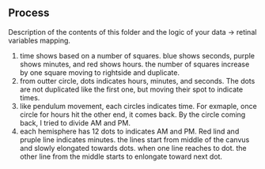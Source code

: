 ## Process

Description of the contents of this folder and the logic of your data → retinal variables mapping.
1. time shows based on a number of squares. blue shows seconds, purple shows minutes, and red shows hours. the number of squares increase by one square moving to rightside and duplicate. 
2. from outter circle, dots indicates hours, minutes, and seconds. The dots are not duplicated like the first one, but moving their spot to indicate times. 
3. like pendulum movement, each circles indicates time. For exmaple, once circle for hours hit the other end, it comes back. By the circle coming back, I tried to divide AM and PM.
4. each hemisphere has 12 dots to indicates AM and PM. Red lind and pruple line indicates minutes. the lines start from middle of the canvus and slowly elongated towards dots. when one line reaches to dot. the other line from the middle starts to enlongate toward next dot.